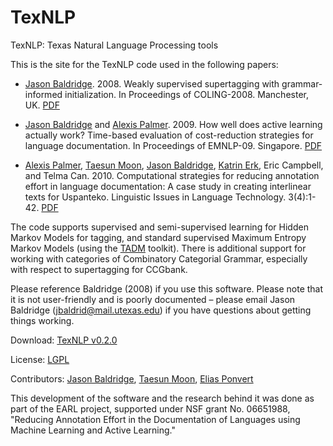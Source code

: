 [Jason Baldridge]: http://www.jasonbaldridge.com
[Alexis Palmer]: http://www.coli.uni-saarland.de/~apalmer
[Taesun Moon]: http://www.umiacs.umd.edu/~tsmoon
[Katrin Erk]: http://www.katrinerk.com
[Elias Ponvert]: http://elias.ponvert.net

# TexNLP

TexNLP: Texas Natural Language Processing tools

This is the site for the TexNLP code used in the following papers:

-  [Jason Baldridge]. 2008. Weakly supervised supertagging with grammar-informed initialization. In Proceedings of COLING-2008. Manchester, UK. [PDF](http://aclweb.org/anthology-new/C/C08/C08-1008.pdf)

-  [Jason Baldridge] and [Alexis Palmer]. 2009. How well does active learning actually work? Time-based evaluation of cost-reduction strategies for language documentation. In Proceedings of EMNLP-09. Singapore. [PDF](http://aclweb.org/anthology-new/D/D09/D09-1031.pdf)

-  [Alexis Palmer], [Taesun Moon], [Jason Baldridge], [Katrin Erk], Eric Campbell, and Telma Can. 2010. Computational strategies for reducing annotation effort in language documentation: A case study in creating interlinear texts for Uspanteko. Linguistic Issues in Language Technology. 3(4):1-42. [PDF](http://elanguage.net/journals/index.php/lilt/article/view/663/524)

The code supports supervised and semi-supervised learning for Hidden Markov Models for tagging, and standard supervised Maximum Entropy Markov Models (using the [TADM](http://tadm.sf.net/) toolkit). There is additional support for working with categories of Combinatory Categorial Grammar, especially with respect to supertagging for CCGbank.

Please reference Baldridge (2008) if you use this software. Please note that it is not user-friendly and is poorly documented – please email Jason Baldridge (jbaldrid@mail.utexas.edu) if you have questions about getting things working.

Download: [TexNLP v0.2.0](http://comp.ling.utexas.edu/earl/texnlp-0.2.0-src.tgz)

License: [LGPL](http://www.gnu.org/licenses/lgpl.html)

Contributors: [Jason Baldridge], [Taesun Moon], [Elias Ponvert]

This development of the software and the research behind it was done as part of the EARL project, supported under NSF grant No. 06651988, "Reducing Annotation Effort in the Documentation of Languages using Machine Learning and Active Learning."

